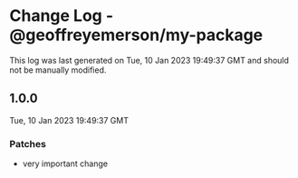# Change Log - @geoffreyemerson/my-package

This log was last generated on Tue, 10 Jan 2023 19:49:37 GMT and should not be manually modified.

## 1.0.0
Tue, 10 Jan 2023 19:49:37 GMT

### Patches

- very important change

